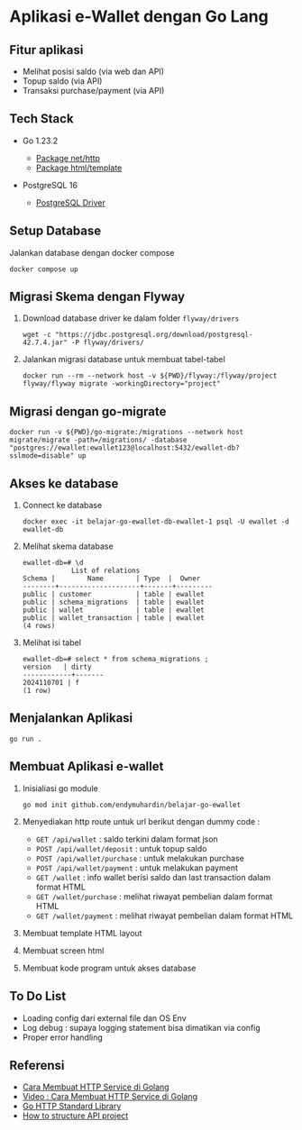 # Aplikasi e-Wallet dengan Go Lang #

## Fitur aplikasi ##

* Melihat posisi saldo (via web dan API)
* Topup saldo (via API)
* Transaksi purchase/payment (via API)

## Tech Stack ##

* Go 1.23.2

    * [Package net/http](https://pkg.go.dev/net/http)
    * [Package html/template](https://pkg.go.dev/html/template)

* PostgreSQL 16

    * [PostgreSQL Driver](https://github.com/jackc/pgx)

## Setup Database ##

Jalankan database dengan docker compose

```
docker compose up
```

## Migrasi Skema dengan Flyway ##

1. Download database driver ke dalam folder `flyway/drivers`

    ```
    wget -c "https://jdbc.postgresql.org/download/postgresql-42.7.4.jar" -P flyway/drivers/
    ```


2. Jalankan migrasi database untuk membuat tabel-tabel

    ```
    docker run --rm --network host -v ${PWD}/flyway:/flyway/project flyway/flyway migrate -workingDirectory="project"
    ```


## Migrasi dengan go-migrate ##

```
docker run -v ${PWD}/go-migrate:/migrations --network host migrate/migrate -path=/migrations/ -database "postgres://ewallet:ewallet123@localhost:5432/ewallet-db?sslmode=disable" up
```

## Akses ke database ##

1. Connect ke database

    ```
    docker exec -it belajar-go-ewallet-db-ewallet-1 psql -U ewallet -d ewallet-db
    ```

2. Melihat skema database

    ```
    ewallet-db=# \d
                List of relations
    Schema |        Name        | Type  |  Owner  
    --------+--------------------+-------+---------
    public | customer           | table | ewallet
    public | schema_migrations  | table | ewallet
    public | wallet             | table | ewallet
    public | wallet_transaction | table | ewallet
    (4 rows)
    ```

3. Melihat isi tabel

    ```
    ewallet-db=# select * from schema_migrations ;
    version   | dirty 
    ------------+-------
    2024110701 | f
    (1 row)
    ```

## Menjalankan Aplikasi ##

```
go run .
```

## Membuat Aplikasi e-wallet ##

1. Inisialiasi go module

    ```
    go mod init github.com/endymuhardin/belajar-go-ewallet
    ```

2. Menyediakan http route untuk url berikut dengan dummy code :

    * `GET /api/wallet` : saldo terkini dalam format json
    * `POST /api/wallet/deposit` : untuk topup saldo
    * `POST /api/wallet/purchase` : untuk melakukan purchase
    * `POST /api/wallet/payment` : untuk melakukan payment
    * `GET /wallet` : info wallet berisi saldo dan last transaction dalam format HTML
    * `GET /wallet/purchase` : melihat riwayat pembelian dalam format HTML
    * `GET /wallet/payment` : melihat riwayat pembelian dalam format HTML

3. Membuat template HTML layout

4. Membuat screen html

5. Membuat kode program untuk akses database

## To Do List ##

* Loading config dari external file dan OS Env
* Log debug : supaya logging statement bisa dimatikan via config
* Proper error handling

## Referensi ##

* [Cara Membuat HTTP Service di Golang](https://grafana.com/blog/2024/02/09/how-i-write-http-services-in-go-after-13-years/)
* [Video : Cara Membuat HTTP Service di Golang](https://www.youtube.com/watch?v=0bmiwsv6LaA)
* [Go HTTP Standard Library](https://www.youtube.com/watch?v=H7tbjKFSg58)
* [How to structure API project](https://www.youtube.com/watch?v=EqniGcAijDI)
